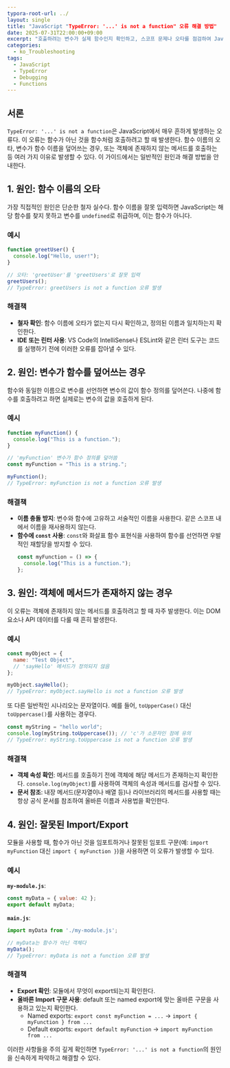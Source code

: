 ```yaml
---
typora-root-url: ../
layout: single
title: "JavaScript "TypeError: '...' is not a function" 오류 해결 방법"
date: 2025-07-31T22:00:00+09:00
excerpt: "호출하려는 변수가 실제 함수인지 확인하고, 스코프 문제나 오타를 점검하여 JavaScript의 "TypeError: '...' is not a function" 오류를 해결하세요."
categories:
  - ko_Troubleshooting
tags:
  - JavaScript
  - TypeError
  - Debugging
  - Functions
---
```


## 서론

`TypeError: '...' is not a function`은 JavaScript에서 매우 흔하게 발생하는 오류다. 이 오류는 함수가 아닌 것을 함수처럼 호출하려고 할 때 발생한다. 함수 이름의 오타, 변수가 함수 이름을 덮어쓰는 경우, 또는 객체에 존재하지 않는 메서드를 호출하는 등 여러 가지 이유로 발생할 수 있다. 이 가이드에서는 일반적인 원인과 해결 방법을 안내한다.

## 1. 원인: 함수 이름의 오타

가장 직접적인 원인은 단순한 철자 실수다. 함수 이름을 잘못 입력하면 JavaScript는 해당 함수를 찾지 못하고 변수를 `undefined`로 취급하며, 이는 함수가 아니다.

### 예시

```javascript
function greetUser() {
  console.log("Hello, user!");
}

// 오타: 'greetUser'를 'greetUsers'로 잘못 입력
greetUsers(); 
// TypeError: greetUsers is not a function 오류 발생
```

### 해결책

- **철자 확인**: 함수 이름에 오타가 없는지 다시 확인하고, 정의된 이름과 일치하는지 확인한다.
- **IDE 또는 린터 사용**: VS Code의 IntelliSense나 ESLint와 같은 린터 도구는 코드를 실행하기 전에 이러한 오류를 잡아낼 수 있다.

## 2. 원인: 변수가 함수를 덮어쓰는 경우

함수와 동일한 이름으로 변수를 선언하면 변수의 값이 함수 정의를 덮어쓴다. 나중에 함수를 호출하려고 하면 실제로는 변수의 값을 호출하게 된다.

### 예시

```javascript
function myFunction() {
  console.log("This is a function.");
}

// 'myFunction' 변수가 함수 정의를 덮어씀
const myFunction = "This is a string.";

myFunction(); 
// TypeError: myFunction is not a function 오류 발생
```

### 해결책

- **이름 충돌 방지**: 변수와 함수에 고유하고 서술적인 이름을 사용한다. 같은 스코프 내에서 이름을 재사용하지 않는다.
- **함수에 `const` 사용**: `const`와 화살표 함수 표현식을 사용하여 함수를 선언하면 우발적인 재할당을 방지할 수 있다.
  ```javascript
  const myFunction = () => {
    console.log("This is a function.");
  };
  ```

## 3. 원인: 객체에 메서드가 존재하지 않는 경우

이 오류는 객체에 존재하지 않는 메서드를 호출하려고 할 때 자주 발생한다. 이는 DOM 요소나 API 데이터를 다룰 때 흔히 발생한다.

### 예시

```javascript
const myObject = {
  name: "Test Object",
  // 'sayHello' 메서드가 정의되지 않음
};

myObject.sayHello(); 
// TypeError: myObject.sayHello is not a function 오류 발생
```

또 다른 일반적인 시나리오는 문자열이다. 예를 들어, `toUpperCase()` 대신 `toUppercase()`를 사용하는 경우다.

```javascript
const myString = "hello world";
console.log(myString.toUppercase()); // 'c'가 소문자인 점에 유의
// TypeError: myString.toUppercase is not a function 오류 발생
```

### 해결책

- **객체 속성 확인**: 메서드를 호출하기 전에 객체에 해당 메서드가 존재하는지 확인한다. `console.log(myObject)`를 사용하여 객체의 속성과 메서드를 검사할 수 있다.
- **문서 참조**: 내장 메서드(문자열이나 배열 등)나 라이브러리의 메서드를 사용할 때는 항상 공식 문서를 참조하여 올바른 이름과 사용법을 확인한다.

## 4. 원인: 잘못된 Import/Export

모듈을 사용할 때, 함수가 아닌 것을 임포트하거나 잘못된 임포트 구문(예: `import myFunction` 대신 `import { myFunction }`)을 사용하면 이 오류가 발생할 수 있다.

### 예시

**`my-module.js`**:
```javascript
const myData = { value: 42 };
export default myData;
```

**`main.js`**:
```javascript
import myData from './my-module.js';

// myData는 함수가 아닌 객체다
myData(); 
// TypeError: myData is not a function 오류 발생
```

### 해결책

- **Export 확인**: 모듈에서 무엇이 export되는지 확인한다.
- **올바른 Import 구문 사용**: default 또는 named export에 맞는 올바른 구문을 사용하고 있는지 확인한다.
  - Named exports: `export const myFunction = ...` -> `import { myFunction } from ...`
  - Default exports: `export default myFunction` -> `import myFunction from ...`

이러한 사항들을 주의 깊게 확인하면 `TypeError: '...' is not a function`의 원인을 신속하게 파악하고 해결할 수 있다.
